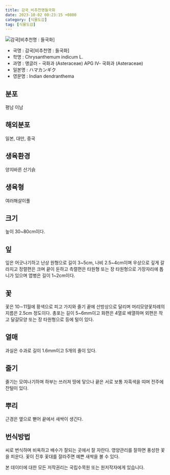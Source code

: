 ```yaml
---
title: 감국_비추천명들국화
date: 2023-10-02 00:23:15 +0800
category: [식물도감]
tag: [식물도감]
---
```




![감국[비추천명 : 들국화]](/fileUpload/plants/basic/Compositae/Dendranthema/10447/1_th2.JPG)
- 국명 : 감국[비추천명 : 들국화]
- 학명 : Chrysanthemum indicum L.
- 과명 : 앵글러 - 국화과 (Asteraceae) APG Ⅳ- 국화과 (Asteraceae)
- 일본명 : ハマカンギク
- 영문명 : Indian dendranthema


## 분포
평남 이남
## 해외분포
일본, 대만, 중국
## 생육환경
양지바른 산기슭
## 생육형
여러해살이풀
## 크기
높이 30~80cm이다.
## 잎
잎은 어긋나기하고 난상 원형으로 길이 3~5cm, 나비 2.5~4cm이며 우상으로 깊게 갈라지고 정렬편은 크며 끝이 둔하고 측렬편은 타원형 또는 장 타원형으로 가장자리에 톱니가 있으며 엽병은 길이 1~2cm이다.
## 꽃
꽃은 10∼11월에 황색으로 피고 가지와 줄기 끝에 산방상으로 달리며 머리모양꽃차례의 지름은 2.5cm 정도이다. 총포는 길이 5~6mm이고 화편은 4열로 배열하며 외편은 작고 달걀모양 또는 장 타원형으로 등에 털이 있다.
## 열매
과실은 수과로 길이 1.6mm이고 5개의 줄이 있다.
## 줄기
줄기는 모여나기하며 하부는 쓰러져 땅에 닿으나 끝은 서로 보통 자흑색을 띠며 전주에 잔털이 있다.
## 뿌리
근경은 옆으로 뻗어 끝에서 새싹이 생긴다.
## 번식방법
씨로 번식하며 비옥하고 배수가 잘되는 곳에서 잘 자란다. 영양관리를 잘하면 풍성한 꽃을 피운다. 꽃이 진후 꽃대를 잘라주면 예쁜 새싹을 볼 수 있다.






본 데이터에 대한 모든 저작권리는 국립수목원 또는 원저작자에게 있습니다.
